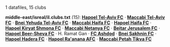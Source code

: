 1 datafiles, 15 clubs

**middle-east/isreal/il.clubs.txt** _(15)_:  **[Hapoel Tel-Aviv FC](https://en.wikipedia.org/wiki/Hapoel_Tel_Aviv_F.C.)** · **[Maccabi Tel-Aviv FC](https://en.wikipedia.org/wiki/Maccabi_Tel_Aviv_F.C.)** · **[Bnei Yehuda Tel-Aviv FC](https://en.wikipedia.org/wiki/Bnei_Yehuda_Tel_Aviv_F.C.)** · **[Maccabi Haifa FC](https://en.wikipedia.org/wiki/Maccabi_Haifa_F.C.)** · **[Hapoel Haifa FC](https://en.wikipedia.org/wiki/Hapoel_Haifa_F.C.)** · **[Hapoel Kiryat Shmona FC](https://en.wikipedia.org/wiki/Hapoel_Ironi_Kiryat_Shmona_F.C.)** · **[Maccabi Netanya FC](https://en.wikipedia.org/wiki/Maccabi_Netanya_F.C.)** · **[Beitar Jerusalem FC](https://en.wikipedia.org/wiki/Beitar_Jerusalem_F.C.)** · **[Hapoel Beer-Sheva FC](https://en.wikipedia.org/wiki/Hapoel_Be'er_Sheva_F.C.)** · H. Ramat Gan · **[FC Ashdod](https://en.wikipedia.org/wiki/F.C._Ashdod)** · **[Bnei Sakhnin FC](https://en.wikipedia.org/wiki/Bnei_Sakhnin_F.C.)** · **[Hapoel Hadera FC](https://en.wikipedia.org/wiki/Hapoel_Hadera_F.C.)** · **[Hapoel Ra'anana AFC](https://en.wikipedia.org/wiki/Hapoel_Ra'anana_A.F.C.)** · **[Maccabi Petah Tikva FC](https://en.wikipedia.org/wiki/Maccabi_Petah_Tikva_F.C.)**

